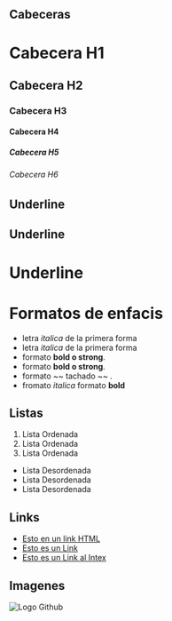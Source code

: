 ## Cabeceras
# Cabecera H1
## Cabecera H2
### Cabecera H3
#### Cabecera H4
##### Cabecera H5
###### Cabecera H6
## Underline 

Underline 
---------
Underline 
=========
# Formatos de enfacis 
- letra *italica* de la primera forma
- letra _italica_ de la primera forma
- formato **bold o strong**.
- formato __bold o strong__.
- formato ~~ tachado ~~ .
- fromato *italica* formato **bold**

## Listas
1. Lista Ordenada
2. Lista Ordenada
3. Lista Ordenada
- Lista Desordenada
- Lista Desordenada
- Lista Desordenada

## Links

- <a href= "http://www.google.com">Esto en un link HTML </a>
- [Esto es un Link ](http://www.google.com)
- [Esto es un Link al Intex](index.htm)

## Imagenes
![Logo Github](https://allvectorlogo.com/img/2021/12/github-logo-vector.png)
